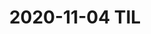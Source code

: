 ---
layout : post
title :  2020-11-04 TIL
categories : TIL
layout : single
toc : true 
toc_sticky : true
---